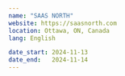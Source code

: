 ```yaml
---
name: "SAAS NORTH"
website: https://saasnorth.com
location: Ottawa, ON, Canada
lang: English

date_start: 2024-11-13
date_end:   2024-11-14
---
```


